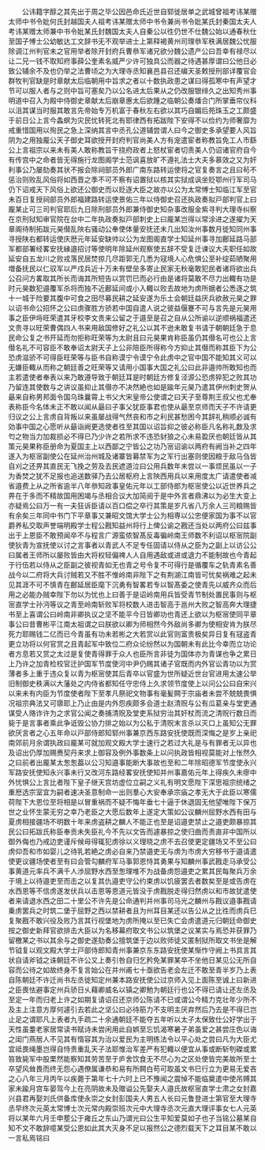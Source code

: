<!-- { "loadSidebar": true } -->
　　公讳籍字醇之其先出于周之毕公因邑命氏近世自郓徙居单之武城曾祖考讳某赠太师中书令妣何氏封越国夫人祖考讳某赠太师中书令兼尚书令妣某氏封秦国太夫人考讳某赠太师兼中书令妣某氏封魏国太夫人自秦公以徃仍世不仕魏公始以通春秋仕至国子愽士公幼敏达工文辞书无不观举进士上第释褐黄州司理叅军秩满居魏公忧服除调江州判官未之官用举者除开封府兵曹叅军诸兄欲分魏公遗产公曰吾幸有禄尽以让二兄一钱不取知府事薛公奎素名威严少许可独具公而器之待遇甚厚谓曰公他日必致公辅余不及也仍举之法曹顷之为大理寺丞知襄邑县召还编天圣敕授刑部详覆官会群牧判官缺是时章献太后临朝用中旨求之者以十数执政患之谋曰得孤寒中有声望才节可以服人者与之则中旨可塞矣乃以公名进太后果从之仍改服银绯久之出知秀州事明道中召入为殿中侍御史章献太后崩章惠太后欲踵之临朝公奏燔合门所掌垂帘仪科以沮其谋当时服其敢言先帝始专万机富于春秋左右欲以其巧自媚后苑珠玉之工颇盛于前日公上言今螽螟为灾民忧转死北有耶律西有拓跋陛下安得不以俭约为师奢靡为戒重惜国用以徇民之急上深纳其言中丞孔公道辅尝谓人曰今之御史多承望要人风旨阴为之用独龎公天子御史耳欲授开封府判官尚美人方有宠遣宦者称教旨免工人市繇公上言祖宗以来未有美人敢称教旨干挠府政者上怒杖宦者切责美人仍诏诸官府自今有传宫中之命者皆无得施行龙图阁学士范讽喜放旷不遵礼法士大夫多慕效之又为奸利事公乃屡劾奏其状不报会除祠部员外郎广南东路转运使将之官复奏言之且曰茍不惩治则败乱风俗将如西晋之季不可不察有诏置狱以核其实狱成讽坐贬鄂州行军司马仍下诏戒天下风俗上欲还公御史而以贬逐大臣之故亦以公为太常愽士知临江军至官未百日复授祠部员外郎福建路转运使景佑三年以侍御史召还执政奏拟戸部判官上曰龎某止可三司判官耶后九日除刑部员外郎兼侍御史知杂事改服金紫寻判大理寺纠察在京刑狱知审官院在台中二年执政奏拟戸部刺史上曰龎某岂得以常涂进之遂擢为天章阁待制拓跋元昊僣乱陜右骚动公奉使体量安抚还未几出知汝州事数月徙知同州事寻授陕右都转运使庆厯元年延安缺帅以公为龙图阁直学士知延州事寻加鄜延路马部军都部署经畧安抚縁邉招讨等使明年除延州观察使五辞不受复迁谏议大夫职任如故延安自五龙川之败戎落民居焚掠几尽距郭无几悉为冦境人心危惧公至补绽茹陋聚用増备抚民以仁驭军以严戍兵近十万未有壁垒多寄止民家无秋毫敢犯民者诸将欲出兵公召问方畧取其所长而诲其所短告以赏罚巳而必行由是诸将莫敢不尽力出輙有功是时元昊数犯邉覆军杀将而独不近鄜延间或小入輙以败去故地为虏所据者公悉逐之筑十一城于险要其腹中可食之田尽募民耕之延安遂为乐土会朝廷益厌兵欲赦元昊之罪以诏书命公招怀之公曰虏骤胜方骄若中国自遣人说之彼益偃蹇不可与言先是元昊用事之臣伊埓旺荣遣其牙校李文贵来公留之于邉至是召之自从公所谕以逆顺祸福遣还文贵寻以旺荣曹偶四人书来用敌国修好之礼公以其不逊未敢复书请于朝朝廷急于息民命公复之书开延而勿拒称旺荣等为太尉且曰元昊果肯称臣虽仍其僣名可也公上言僣名礼不可容臣不敢奉诏太尉天子上公非陪臣所得称今方抑止其僣而称其臣下为公恐虏滋骄不可得臣旺荣等与臣书自称谟宁令谟宁令此虏中之官中国不能知其义可以无嫌臣輙从而称之朝廷善之旺荣等又请用小国事大国之礼公曰此非邉帅所敢知也而主若遣使者奉表以来乃敢遵导致于朝廷耳是时朝廷方修复泾源公恐虏猝犯之败其功乃留连其使数与之讲议虽抑止其僣亦不决然絶也如是踰年元昊乃遣其伊州刺史贺从朂来自称男邦面令国乌珠曩霄上书父大宋皇帝公使谓之曰天子至尊荆王叔父也尤奉表称臣今名体未正不敢以闻从朂曰子事父犹臣事君也使从朂至京师而天子不许请更归议之公上言虏自背叛以来虽屡战得气然丧和市之利民甚愁困今其辞礼稍顺必诚有効事中国之心愿听从朂诣阙更选使者徃至其国以诏旨抑之彼必称臣凡名称礼数及求匄之物当力加裁损必不得已乃少许之若所求不违恐豺狼之心未易盈厌也朝廷皆从其策元昊果称臣册命为夏国主上以西鄙之宁皆公之功乃宻诏谕以两府有阙当补之四年遂入为枢宻副使公在延州治州城及诸寨皆募禁军为之军行出塞则使因粮于敌马刍皆自刈之还畀其直民无飞挽之劳及去民遮道泣曰公用兵数年未尝以一事烦民虽以一子为香焚之犹不足报也追送数驿乃去公居枢府上言陜西用兵以来用度太广请遣使者减省邉费上从之所省逾半八年叅知政事皇佑元年以工部侍郎为枢宻使公以近世养兵之畀在于多而不精故国用困竭与丞相合议大加简阅于是中外言者鼎沸以为必生大变上亦疑焉公曰万一有一夫狂诉臣请以百口偿之卒行其策是岁凡省八万余人三司粮赐皆有余矣三年同中书门下平章事又兼昭文馆大学士公为相専以公忠便家国为事不以官爵养私交取声誉端明殿学士程公戡知益州将行上俾公谕之戡还当处以两府公曰兹事出于上恩臣不敢预闻卒不与程言广源蛮侬智髙反毒徧岭南王师数不利诏以枢宻院副使狄青为宣抚使以讨之言事者以青武人不足专任固请以侍从之臣为之副上以访公公曰属者王师所以屡败皆由大将权轻偏禆人人自用遇敌或进或退力不能制故也今青起于行伍若以侍从之臣副之彼视青如无也青之号令复不可得行是循覆车之轨青素名善战今以二府将大兵讨贼若又不胜不惟岭南非陛下之有荆湖江南皆可忧矣祸难之起未见其涯不可不慎青在鄜延居臣麾下沉勇有智畧若专以智髙委之使青先以威齐众而后用之必能办贼幸陛下勿以为忧也上曰善于是诏岭南用兵皆受青节制处置民事则与枢宻直学士孙沔等议之青至岭南斩败军将校数人进击智高于邕州大败之智高奔大理捷书至上喜谓公曰岭南非卿执议之坚不能平今日皆卿功也青还上欲以为枢宻使同平章事公曰昔曹彬平江南太祖谓之曰朕欲以卿为师相然今外敌尚多卿为使相安肯为朕尽死力耶赐钱二亿而已今青虽有功未若彬之大若赏以此官则富贵极矣异日复有冦盗青更立功将以何官赏之且青起军中致位二府众论纷然以为国朝未有此比今幸而立功论者方息若又赏之太过是复使青得罪于众人也臣所言非徒为国体亦为青谋也争之累日上乃许之加青检校官迁护国军节度使河中尹仍赐其诸子官既而内外官讼青功以为赏薄者多上重于违众复以青为枢宻使其后青卒以官盛为世所疑近世台官进用太速公举旧制御史秩满以大藩处之内侍省都知任守忠侍上久求领节度使上以问公公曰自宋兴以来未有内臣为节度使者陛下至孝凡祭祀文物事有毫髪闗于宗庙者未尝不兢兢畏惧况祖宗典法又可隳耶上乃止由是内外怨疾颇多会道士赵清贶与公有瓜葛亲与堂吏通谋受人赂诈许为之求官公闻之奏捕清贶及堂吏系狱穷治其奸杖而流之清贶行数日而毙于是言事者乘此争诋毁公协力排之始以为公私于清贶末言杀以灭口上虽知公无罪欲厌言者之心五年命以戸部侍郎知郓州事兼京西东路安抚使既而深悔之是岁上亲祀南郊前月余谓执政曰龎某可就加观文殿大学士速行之若过大礼是与有罪者无以异也及诏出仍厚加赐赉契丹来求上御容及例外事数条上以问执政皆相视莫能对上怅然久之曰前者出龎某太怱怱葢以公习知邉事能断大事故也至和二年除昭德军节度使永兴军路安抚使知永兴事未行又改河东路经畧安抚使知并州事嘉佑元年上得疾久未瘳中外忧惧公上言比者陛下皇子继天宫坊虚位立嗣之义礼有明文愿陛下深思祖宗统绪之重厯选宗室宜为嗣者速决圣意制命一出则羣心大安奉承宗庙之孝无大于此臣以寒儒荷陛下大恩位至将相是以冒重祸而不疑不悔年垂七十逼于休退固无他望唯陛下保万世之业怀生蒙无穷之幸乃老臣之大愿后数年上遂定大策如公议麟州屈野水西有田与夏虏相接疆场不明数十年来虏盗耕之麟人不能正也至是诏邉吏禁止之邉吏颇暴掠其民公曰拓跋氏称臣奉贡未失臣礼今不先以文告而遽暴掠之使归曲而责直非中国所以御外侮也乃戒边吏谨斥候毋得辄犯虏徐以义理晓之虏不去召使更定疆场又不至公曰虏仰吾和市如婴儿之待乳若絶之虏必自来乃禁邉吏无与虏为市虏大穷移书于邉请遣使更议疆场使者至有曰会管勾麟府军马事郭恩恃其勇果与知麟州事武戡走马承受公事黄道元率兵不满千人渉屈野水西至怱理堆不为战备虏怨邉吏之累其民每聚兵万余于境上以待邉吏至而击之以复其仇邉吏守公约束虏以饥疲罢去者数矣至是或告虏在水西恩等不信虏遂发伏兵以击恩等恩道元皆没于虏戡脱走得归然虏以和市故犹遣使者来请退水西之田二十里公不许先是公命通判并州事司马光之麟州与戡议邉事戡请乗虏罢兵之时筑二堡于屈野之西以禁耕者且为州耳目某还以告公从之比徃而虏兵巳复聚戡不敢兴役及败乃言其行视堡地为虏所掩以至巳失亡会虏遣道元归朝廷命御史按之御史新拜官欲排击大臣以为名移幕府取文书公以筑堡之议某实与焉恐并获罪乃留檄某之书以其余与之御史遂劾奏公擅筑堡于边以败师徒又匿制狱所取文书坐是解节钺复以观文殿大学士戸部侍郎知青州事兼京东东路安抚使某惭怍守阙上书具言其状自请斧钺之诛朝廷不许公又上奏引咎自归乞矜免某罪某卒不坐他日某见公无所自容而公待之如故终身不复言始公在并州甫七十亟欲告老会左迁不敢至青半岁乃上表自陈朝廷不许迁尚书左丞徙知定州兼本路安抚使公过京师入见上面陈至诚上曰新进之臣畏怯避事定州兵骄日乆藉卿威名以镇之卿勉为朝廷行也公不得已请让还左丞及至定一年而归老上许之如期复请诏召还京师公陈请不巳或谓公今精力克壮年少所不及主上注意方厚何遽引去若此之坚公曰必待筋力不支明主厌弃然后乃去是不得已岂止足之谓耶凡上表者九手疏二十余通朝廷不能夺五年听以太子太保致仕公好学出于天性虽耋老家居常读书赋诗未尝闲用此自娯至忘饥渴寒暑子弟虽爱之甚尝庄色以诲之闺门燕居人不见其有惰容其为治以爱民为主明练法令以平心处之尝曰凡为大臣尤宜祗畏绳墨岂得自恃贵重乱天子法耶惟治军差严有犯輙以便宜从事或断斩刳磔或累笞致毙军中股栗然能察知其劳苦至于庐舍饮食无不尽心为之区处使皆完美故所至士卒望风耸畏而终无怨心遇僚属谦恭和易有所闗白苟可取虽文书巳行立为更易无爱吝之心八年三月丙午以疾薨于第年七十六时上已不豫闻之震悼不能临奠遣中使吊赙其家未踰月宫车晏驾今上在亮阴故未及赠谥公先娶夫人邉氏故枢宻直学士肃之女封嘉兴县君再娶刘氏供备库使永崇之女封彭国夫人男五人长曰元鲁登进士第官至大理寺丞早终次元英太常博士次元常内殿崇班次元中大理寺丞次元直大理评事女七人元英将以某年六月壬申塟公于雍丘之东山乃谓光曰公生平知爱莫如子也子当铭公墓某自知不文不敢辞噫某受公恩如此其大灭身不足以报然公之德烈载天下之耳目某不敢以一言私焉铭曰
